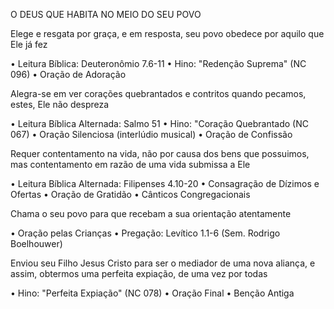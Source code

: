 O DEUS QUE HABITA NO MEIO DO SEU POVO

Elege e resgata por graça, e em resposta, seu povo obedece por aquilo que Ele já fez

• Leitura Bíblica: Deuteronômio 7.6-11
• Hino: "Redenção Suprema" (NC 096)
• Oração de Adoração 

Alegra-se em ver corações quebrantados e contritos quando pecamos, estes, Ele não despreza

• Leitura Bíblica Alternada: Salmo 51
• Hino: "Coração Quebrantado (NC 067)
• Oração Silenciosa (interlúdio musical)
• Oração de Confissão

Requer contentamento na vida, não por causa dos bens que possuimos, mas contentamento em razão de uma vida submissa a Ele

• Leitura Bíblica Alternada: Filipenses 4.10-20
• Consagração de Dízimos e Ofertas
• Oração de Gratidão
• Cânticos Congregacionais

Chama o seu povo para que recebam a sua orientação atentamente

• Oração pelas Crianças
• Pregação: Levítico 1.1-6 (Sem. Rodrigo Boelhouwer)

Enviou seu Filho Jesus Cristo para ser o mediador de uma nova aliança, e assim, obtermos uma perfeita expiação, de uma vez por todas

• Hino: "Perfeita Expiação" (NC 078)
• Oração Final
• Benção Antiga